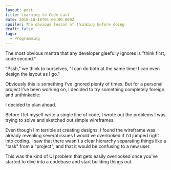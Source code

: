 ```yaml
---
layout: post
title: Learning to Code Last
date: 2018-10-16T01:00:00.000Z
spoiler: The obvious lesson of thinking before doing
draft: false
tags:
  - Programming
---
```


The most obvious mantra that any developer gleefully ignores is "think first, code second."

"Pssh," we think to ourselves, "I can do both at the same time! I can even design the layout as I go."

Obviously this is something I've ignored plenty of times. But for a personal project I've been working on, I decided to try something completely foreign and unthinkable:

I decided to plan ahead.

Before I let myself write a single line of code, I wrote out the problems I was trying to solve and sketched out simple wireframes.

Even though I'm terrible at creating designs, I found the wireframe was already revealing several issues I would've overlooked if I'd jumped right into coding. I saw that there wasn't a clear hierarchy separating things like a "task" from a "project", and that it would be confusing to a new user.

This was the kind of UI problem that gets easily overlooked once you've started to dive into a codebase and start building things out.
